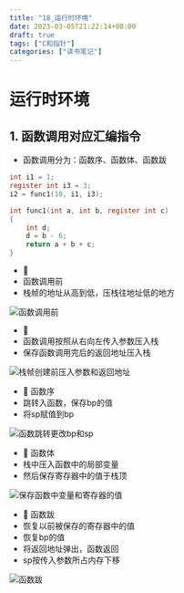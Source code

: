 ```yaml
---
title: "18_运行时环境"
date: 2023-03-05T21:22:14+08:00
draft: true
tags: ["C和指针"]
categories: ["读书笔记"]
---
```


# 运行时环境

## 1. 函数调用对应汇编指令

- 函数调用分为：函数序、函数体、函数跋

```c
int i1 = 1;
register int i3 = 3;
i2 = func1(10, i1, i3);

int func1(int a, int b, register int c)
{
    int d;
    d = b - 6;
    return a + b + c;
}
```

- 🔸 
- 函数调用前
- 栈帧的地址从高到低，压栈往地址低的地方

![函数调用前](../00_picture/栈帧创建前.png)

- 🔸 
- 函数调用按照从右向左传入参数压入栈
- 保存函数调用完后的返回地址压入栈

![栈帧创建前压入参数和返回地址](../00_picture/栈帧创建前压入参数和返回地址.png)

- 🔸 函数序
- 跳转入函数，保存bp的值
- 将sp赋值到bp

![函数跳转更改bp和sp](../00_picture/函数跳转更改bp和sp.png)

- 🔸 函数体
- 栈中压入函数中的局部变量
- 然后保存寄存器中的值于栈顶

![保存函数中变量和寄存器的值](../00_picture/保存函数中变量和寄存器的值.png)

- 🔸 函数跋
- 恢复以前被保存的寄存器中的值
- 恢复bp的值
- 将返回地址弹出，函数返回
- sp按传入参数所占内存下移

![函数跋](../00_picture/函数跋.png)

